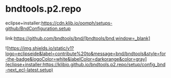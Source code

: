 # bndtools.p2.repo


eclipse+installer:https://cdn.klib.io/oomph/setups-github/BndConfiguration.setup

link:https://github.com/bndtools/bnd/[bndtools/bnd,window=_blank]

![https://img.shields.io/static/v1?logo=eclipseide&label=contribute%20to&message=bnd/bndtools&style=for-the-badge&logoColor=white&labelColor=darkorange&color=gray](eclipse+installer:https://klibio.github.io/bndtools.p2.repo/setup/config_bnd-next_ecl-latest.setup)

